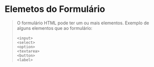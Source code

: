 # Elemetos do Formulário

> O formulário HTML pode ter um ou mais elementos. Exemplo de alguns elementos que ao formulário:<br><br>
                 ``<input>``<br>``<select>``<br>``<option>``<br>``<textarea>``<br>``<button>``<br>``<label>``

